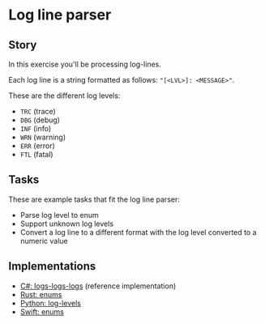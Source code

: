 # Log line parser

## Story

In this exercise you'll be processing log-lines.

Each log line is a string formatted as follows: `"[<LVL>]: <MESSAGE>"`.

These are the different log levels:

- `TRC` (trace)
- `DBG` (debug)
- `INF` (info)
- `WRN` (warning)
- `ERR` (error)
- `FTL` (fatal)

## Tasks

These are example tasks that fit the log line parser:

- Parse log level to enum
- Support unknown log levels
- Convert a log line to a different format with the log level converted to a numeric value

## Implementations

- [C#: logs-logs-logs][implementation-csharp] (reference implementation)
- [Rust: enums][implementation-rust]
- [Python: log-levels][implementation-python]
- [Swift: enums][implementation-swift]

[implementation-csharp]: https://github.com/exercism/csharp/blob/main/exercises/concept/logs-logs-logs/.docs/instructions.md
[implementation-python]: https://github.com/exercism/python/blob/main/exercises/concept/log-levels/.docs/instructions.md
[implementation-rust]: https://github.com/exercism/rust/blob/main/exercises/concept/enums/.docs/instructions.md
[implementation-swift]: https://github.com/exercism/swift/blob/main/exercises/concept/log-lines/.docs/instructions.md
